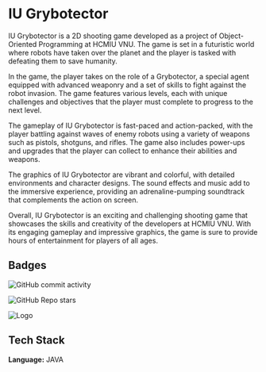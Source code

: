 # IU Grybotector

IU Grybotector is a 2D shooting game developed as a project of Object-Oriented Programming at HCMIU VNU. The game is set in a futuristic world where robots have taken over the planet and the player is tasked with defeating them to save humanity.

In the game, the player takes on the role of a Grybotector, a special agent equipped with advanced weaponry and a set of skills to fight against the robot invasion. The game features various levels, each with unique challenges and objectives that the player must complete to progress to the next level.

The gameplay of IU Grybotector is fast-paced and action-packed, with the player battling against waves of enemy robots using a variety of weapons such as pistols, shotguns, and rifles. The game also includes power-ups and upgrades that the player can collect to enhance their abilities and weapons.

The graphics of IU Grybotector are vibrant and colorful, with detailed environments and character designs. The sound effects and music add to the immersive experience, providing an adrenaline-pumping soundtrack that complements the action on screen.

Overall, IU Grybotector is an exciting and challenging shooting game that showcases the skills and creativity of the developers at HCMIU VNU. With its engaging gameplay and impressive graphics, the game is sure to provide hours of entertainment for players of all ages.


## Badges


![GitHub commit activity](https://img.shields.io/github/commit-activity/w/nathang0147/IU_Grybotector?style=for-the-badge)

![GitHub Repo stars](https://img.shields.io/github/stars/nathang0147/IU_Grybotector?style=for-the-badge)

![Logo](https://encrypted-tbn0.gstatic.com/images?q=tbn:ANd9GcSkN74TMTY-ELsIRRkpb_C4m5QZX-tPVl7mKDD79F_uL_XUYPpiOH3IWu88RZWmrtGfmuI&usqp=CAU)


## Tech Stack

**Language:** JAVA


